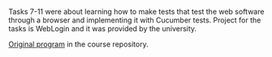 Tasks 7-11 were about learning how to make tests that test the web software
through a browser and implementing it with Cucumber tests. Project for the tasks
is WebLogin and it was provided by the university.

[Original program](https://github.com/ohjelmistotuotanto-hy/syksy2019/tree/master/koodi/viikko3/WebLogin) in the course repository.
